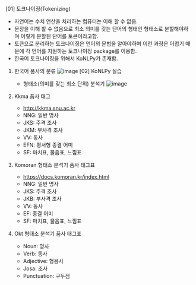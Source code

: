 [01] 토크나이징(Tokenizing)
   - 자연어는 수치 연산을 처리하는 컴퓨터는 이해 할 수 없음.
   - 문장을 이해 할 수 없음으로 최소 의미를 갖는 단어의 형태인 형태소로 분할해야하며 이렇게 분할된 단어를 토큰이라고함.
   - 토큰으로 분리하는 토크나이징은 언어의 문법을 알아야하며 이런 과정은 어렵기 때문에 각 언어를 지원하는 토크나이징 package를 이용함.
   - 한국어 토크나이징을 위해서 KoNLPy가 존재함.

1. 한국어 품사의 분류
![image](https://user-images.githubusercontent.com/74487628/178012725-c44d9cce-e524-4c87-840a-165b7e0447d8.png)
[02] KoNLPy 실습

   - 형태소(의미를 갖는 최소 단위) 분석기
![image](https://user-images.githubusercontent.com/74487628/178012915-d2494516-de30-4140-b92c-4499f90dc167.png)
1. Kkma 품사 태그
   - http://kkma.snu.ac.kr
   - NNG: 일반 명사
   - JKS: 주격 조사
   - JKM: 부사격 조사
   - VV: 동사
   - EFN: 평서형 종결 어미
   - SF: 마치표, 물음표, 느낌표


2. Komoran 형태소 분석기 품사 태그표
   - https://docs.komoran.kr/index.html
   - NNG: 일반 명사
   - JKS: 주격 조사
   - JKB: 부사격 조사
   - VV: 동사
   - EF: 종결 어미
   - SF: 마치표, 물음표, 느낌표


3. Okt 형태소 분석기 품사 태그표
   - Noun: 명사
   - Verb: 동사
   - Adjective: 형용사
   - Josa: 조사
   - Punctuation: 구두점
